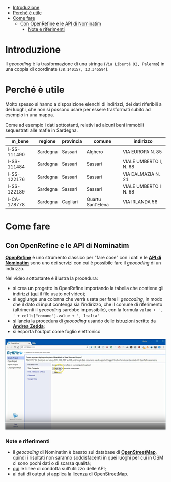 
<!-- TOC -->

- [Introduzione](#introduzione)
- [Perché è utile](#perché-è-utile)
- [Come fare](#come-fare)
    - [Con OpenRefine e le API di Nominatim](#con-openrefine-e-le-api-di-nominatim)
        - [Note e riferimenti](#note-e-riferimenti)

<!-- /TOC -->
# Introduzione

Il _geocoding_ è la trasformazione di una stringa (`Via Libertà 92, Palermo`) in una coppia di coordinate (`38.140157, 13.345594`).

# Perché è utile

Molto spesso si hanno a disposizione elenchi di indirizzi, dei dati riferibili a dei luoghi, che non si possono usare per essere trasformati subito ad esempio in una mappa.

Come ad esempio i dati sottostanti, relativi ad alcuni beni immobili sequestrati alle mafie in Sardegna.

| m_bene      | regione  | provincia | comune            | indirizzo              | 
|-------------|----------|-----------|-------------------|------------------------| 
| I-SS-111490 | Sardegna | Sassari   | Alghero           | VIA EUROPA N. 85       | 
| I-SS-111484 | Sardegna | Sassari   | Sassari           | VIALE UMBERTO I, N. 68 | 
| I-SS-122176 | Sardegna | Sassari   | Sassari           | VIA DALMAZIA N. 21     | 
| I-SS-122189 | Sardegna | Sassari   | Sassari           | VIALE UMBERTO I N. 68  | 
| I-CA-178778 | Sardegna | Cagliari  | Quartu Sant'Elena | VIA IRLANDA 58         | 

# Come fare

## Con OpenRefine e le API di Nominatim

[**OpenRefine**](../tools/openrefine.md) è uno strumento classico per "fare cose" con i dati e le [**API di Nominatim**](http://wiki.openstreetmap.org/wiki/Nominatim) sono uno dei servizi con cui è possibile fare il _geocoding_ di un indirizzo.

Nel video sottostante è illustra la procedura:

- si crea un progetto in OpenRefine importando la tabella che contiene gli indirizzi ([qui](./data/immobiliOpenRegioSardegna.csv) il file usato nel video);
- si aggiunge una colonna che verrà usata per fare il _geocoding_, in modo che il dato di input contenga sia l'indirizzo, che il comune di riferimento (altrimenti il _geocoding_ sarebbe impossibile), con la formula `value + ', ' + cells["comune"].value + ', Italia'`
- si lancia la procedura di _geocoding_ usando delle [istruzioni](https://github.com/aborruso/geocode_openrefine/blob/master/Nominatim/open_refine_nominatim.json) scritte da [**Andrea Zedda**](https://twitter.com/andria_tzedda);
- si esporta l'output come foglio elettronico

[![](./imgs/videoGeocodingOpenrefine.png)](https://www.youtube.com/watch?v=GpD87pKYQgo&feature=youtu.be&hd=1)

### Note e riferimenti

- il _geocoding_ di Nominatim è basato sul database di [**OpenStreetMap**](https://www.openstreetmap.org/#map=19/38.12672/13.29924), quindi i risultati non saranno soddisfacenti in quei luoghi per cui in OSM ci sono pochi dati o di scarsa qualità;
- [qui](https://operations.osmfoundation.org/policies/nominatim/) le linee di condotta sull'utilizzo delle API;
- ai dati di output si applica la licenza di [OpenStreetMap](http://www.openstreetmap.org/copyright).